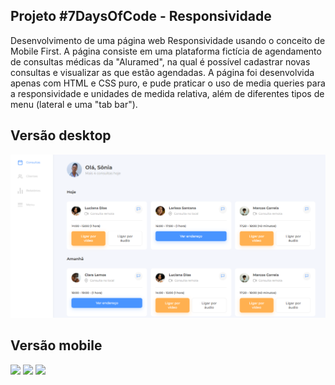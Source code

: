 
## Projeto #7DaysOfCode - Responsividade

Desenvolvimento de uma página web Responsividade usando o conceito de Mobile First. A página consiste em uma plataforma fictícia de agendamento de consultas médicas da "Aluramed", na qual é possível cadastrar novas consultas e visualizar as que estão agendadas. A página foi desenvolvida apenas com HTML e CSS puro, e pude praticar o uso de media queries para a responsividade e unidades de medida relativa, além de diferentes tipos de menu (lateral e uma "tab bar").

## Versão desktop

![Preview desktop](https://github.com/aluizamendes/responsividade-7DaysOfCode/blob/main/img/respondividade-7doc-desktop.png)

## Versão mobile

<p float="left">
  <img src="img/responsividade-7doc-mobile.png" width="32%" />
  <img src="img/responsividade-7doc-mobile2.png" width="32%" /> 
  <img src="img/responsividade-7doc-mobile3.png" width="32%" />
</p>

